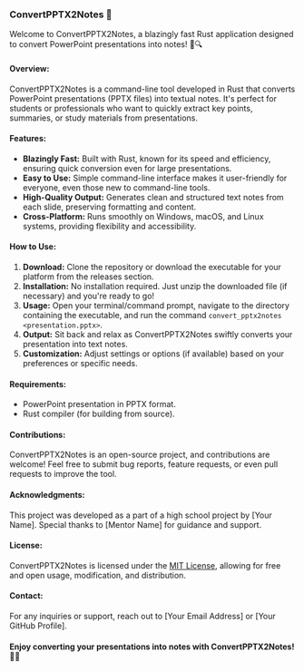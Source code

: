 ### ConvertPPTX2Notes 🚀

Welcome to ConvertPPTX2Notes, a blazingly fast Rust application designed to convert PowerPoint presentations into notes! 📝🔍

#### Overview:

ConvertPPTX2Notes is a command-line tool developed in Rust that converts PowerPoint presentations (PPTX files) into textual notes. It's perfect for students or professionals who want to quickly extract key points, summaries, or study materials from presentations.

#### Features:

- **Blazingly Fast:** Built with Rust, known for its speed and efficiency, ensuring quick conversion even for large presentations.
- **Easy to Use:** Simple command-line interface makes it user-friendly for everyone, even those new to command-line tools.
- **High-Quality Output:** Generates clean and structured text notes from each slide, preserving formatting and content.
- **Cross-Platform:** Runs smoothly on Windows, macOS, and Linux systems, providing flexibility and accessibility.

#### How to Use:

1. **Download:** Clone the repository or download the executable for your platform from the releases section.
2. **Installation:** No installation required. Just unzip the downloaded file (if necessary) and you're ready to go!
3. **Usage:** Open your terminal/command prompt, navigate to the directory containing the executable, and run the command `convert_pptx2notes <presentation.pptx>`.
4. **Output:** Sit back and relax as ConvertPPTX2Notes swiftly converts your presentation into text notes.
5. **Customization:** Adjust settings or options (if available) based on your preferences or specific needs.

#### Requirements:

- PowerPoint presentation in PPTX format.
- Rust compiler (for building from source).

#### Contributions:

ConvertPPTX2Notes is an open-source project, and contributions are welcome! Feel free to submit bug reports, feature requests, or even pull requests to improve the tool.

#### Acknowledgments:

This project was developed as a part of a high school project by [Your Name]. Special thanks to [Mentor Name] for guidance and support.

#### License:

ConvertPPTX2Notes is licensed under the [MIT License](link-to-license-file), allowing for free and open usage, modification, and distribution.

#### Contact:

For any inquiries or support, reach out to [Your Email Address] or [Your GitHub Profile].

#### Enjoy converting your presentations into notes with ConvertPPTX2Notes! 🚀📄

